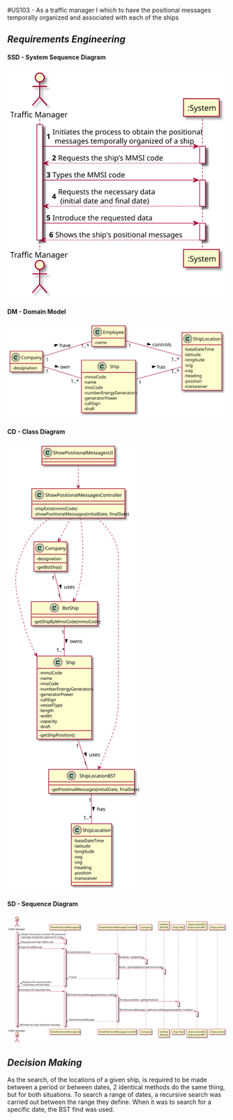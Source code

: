 #US103 - As a traffic manager I which to have the positional messages temporally organized and associated with each of the ships

## *Requirements Engineering*
#### SSD - System Sequence Diagram
![SSD_US103](US103_SSD.svg)
#### DM - Domain Model
![DM_US103](US103_DM.svg)
#### CD - Class Diagram
![CD_US103](US103_CD.svg)
#### SD - Sequence Diagram
![SD_US103](US103_SD.svg)

## *Decision Making*
As the search, of the locations of a given ship, is required to be made between a period or between dates, 2 identical methods do the same thing, but for both situations. To search a range of dates, a recursive search was carried out between the range they define. When it was to search for a specific date, the BST find was used.




